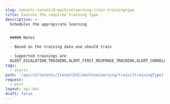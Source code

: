 ```yaml
---
slug: tenants-tenantid-machinelearning-train-trainingtype
title: Execute the required training type
description: >-
  Schedules the appropirate learning


  ##### Notes

  - Based on the training data one should train

  - Supported trainings are
  ALERT_ESCALATION_TRAINING,ALERT_FIRST_RESPONSE_TRAINING,ALERT_CORRELATION_TRAINING
tags:
  - alerts
path: '/api/v2/tenants/{tenantId}/machineLearning/train/{trainingType}'
request:
  - post
layout: api-doc
draft: false
---
```

